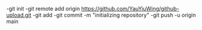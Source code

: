 -git init
-git remote add origin https://github.com/YauYiuWing/github-upload.git
-git add
-git commit -m "initializing repository"
-git push -u origin main

